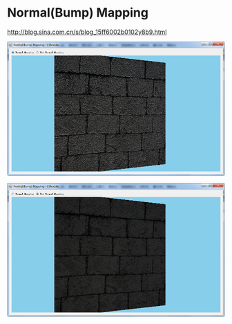 ﻿# Normal(Bump) Mapping

http://blog.sina.com.cn/s/blog_15ff6002b0102y8b9.html

![Normal Mapping](NormalMapping.png)

![Not Normal Mapping](NotNormalMapping.png)

